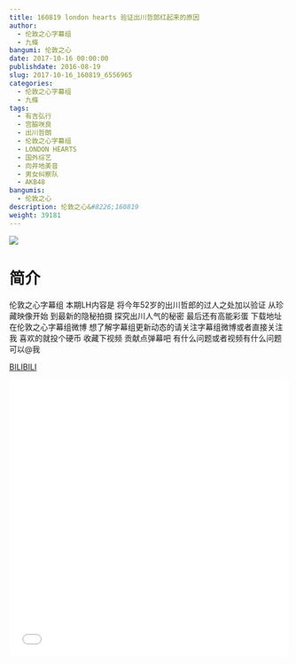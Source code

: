 ```yaml
---
title: 160819 london hearts 验证出川哲郎红起来的原因
author: 
  - 伦敦之心字幕组
  - 九條
bangumi: 伦敦之心
date: 2017-10-16 00:00:00
publishdate: 2016-08-19
slug: 2017-10-16_160819_6556965
categories: 
  - 伦敦之心字幕组
  - 九條
tags: 
  - 有吉弘行
  - 宫脇咲良
  - 出川哲朗
  - 伦敦之心字幕组
  - LONDON HEARTS
  - 国外综艺
  - 向井地美音
  - 男女纠察队
  - AKB48
bangumis: 
  - 伦敦之心
description: 伦敦之心&#8226;160819
weight: 39181
---
```


![](https://i.imgur.com/vxecuXm.jpg)

# 简介  
伦敦之心字幕组 本期LH内容是 将今年52岁的出川哲郎的过人之处加以验证 从珍藏映像开始 到最新的隐秘拍摄 探究出川人气的秘密 最后还有高能彩蛋 下载地址在伦敦之心字幕组微博 想了解字幕组更新动态的请关注字幕组微博或者直接关注我 喜欢的就投个硬币 收藏下视频 贡献点弹幕吧
有什么问题或者视频有什么问题可以@我

  [BILIBILI](https://www.bilibili.com/video/av6556965/)


  <iframe src="//www.bilibili.com/html/html5player.html?cid=10667115&aid=6556965" width="100%" height="500" frameborder="0" allowfullscreen="allowfullscreen"></iframe>
